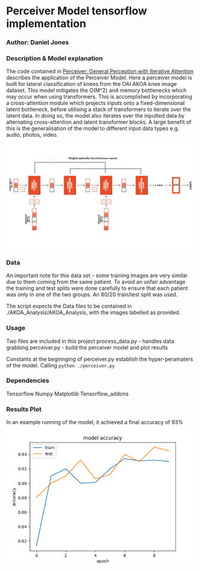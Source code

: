 # Perceiver Model tensorflow implementation
### Author: Daniel Jones
### Description & Model explanation

The code contained in [Perceiver: General Perception with Iterative Attention](https://arxiv.org/abs/2103.03206) describes the application of the Perceiver Model. Here a perceiver model is built for lateral classification of knees from the OAI AKOA knee image dataset. This model mitigates the O(M^2) and memory bottlenecks which may occur when using transformers. This is accomplished by incorporating a cross-attention module which projects inputs onto a fixed-dimensional latent bottleneck, before utilising a stack of transformers to iterate over the latent data. In doing so, the model also iterates over the inputted data by alternating cross-attention and latent transformer blocks. A large benefit of this is the generalisation of the model to different input data types e.g. audio, photos, video.

![Model Architecture](architecture.png)


### Data 
An important note for this data set - some training images are very similar due to them coming from the same patient. To avoid an unfair advantage the training and test splits were done carefully to ensure that each patient was only in one of the two groups. An 80/20 train/test split was used.

The script expects the Data files to be contained in ./AKOA_Analysis/AKOA_Analysis, with the images labelled as provided.

### Usage

Two files are included in this project
process_data.py - handles data grabbing
perceiver.py - build the perceiver model and plot results

Constants at the beginnging of perceiver.py establish the hyper-peramaters of the model. Calling `python ./perceiver.py`

### Dependencies
Tensorflow
Numpy
Matplotlib
Tensorflow_addons


### Results Plot
In an example running of the model, it achieved a final accuracy of 93%
![Results](results.png)